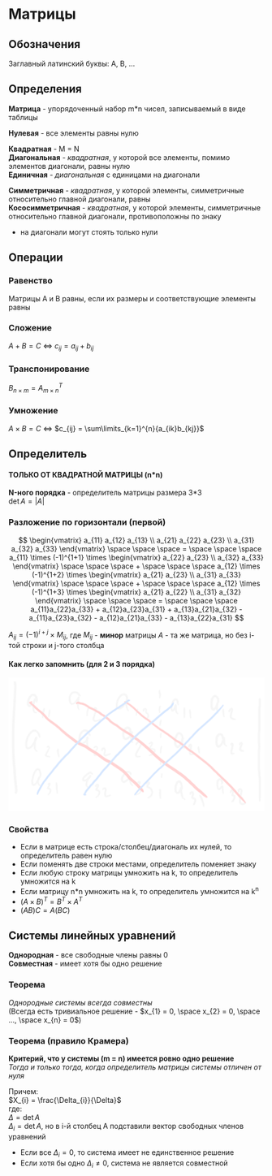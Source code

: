 # Матрицы

## Обозначения

Заглавный латинский буквы: A, B, ...

## Определения

**Матрица** - упорядоченный набор m\*n чисел, записываемый в виде таблицы

**Нулевая** - все элементы равны нулю

**Квадратная** - M = N  
**Диагональная** - *квадратная*, у которой все элементы, помимо элементов диагонали, равны нулю  
**Единичная** - *диагональная* с единицами на диагонали

**Симметричная** - *квадратная*, у которой элементы, симметричные относительно главной диагонали, равны  
**Кососимметричная** - *квадратная*, у которой элементы, симметричные относительно главной диагонали, противоположны по знаку
- на диагонали могут стоять только нули

## Операции

### Равенство
Матрицы A и B равны, если их размеры и соответствующие элементы равны

### Сложение
$A + B = C$ <=> $c_{ij} = a_{ij} + b_{ij}$

### Транспонирование

$B_{n \times m} = {A_{m \times n}}^T$

### Умножение
$A \times B = C$ <=> $c_{ij} = \sum\limits_{k=1}^{n}{a_{ik}b_{kj}}$

## Определитель

#### ТОЛЬКО ОТ КВАДРАТНОЙ МАТРИЦЫ (n\*n)

**N-ного порядка** - определитель матрицы размера 3\*3  
$\det A = |A|$
### Разложение по горизонтали (первой)
$$
\begin{vmatrix}
a_{11} a_{12} a_{13} \\ a_{21} a_{22} a_{23} \\ a_{31} a_{32} a_{33}
\end{vmatrix}
\space \space \space = \space \space \space
a_{11} \times (-1)^{1+1} \times
\begin{vmatrix}
a_{22} a_{23} \\ a_{32} a_{33}
\end{vmatrix}
\space \space \space + \space \space \space
a_{12} \times (-1)^{1+2} \times
\begin{vmatrix}
a_{21} a_{23} \\ a_{31} a_{33}
\end{vmatrix}
\space \space \space + \space \space \space
a_{12} \times (-1)^{1+3} \times
\begin{vmatrix}
a_{21} a_{22} \\ a_{31} a_{32}
\end{vmatrix}
\space \space \space = \space \space \space
a_{11}a_{22}a_{33} + a_{12}a_{23}a_{31} + a_{13}a_{21}a_{32} - a_{11}a_{23}a_{32} - a_{12}a_{21}a_{33} - a_{13}a_{22}a_{31}
$$

$A_{ij} = (-1)^{i+j} \times M_{ij}$, где $M_{ij}$ - **минор** матрицы $A$ - та же матрица, но без i-той строки и j-того столбца

#### Как легко запомнить (для 2 и 3 порядка)
![](attachments/fast_determinant.excalidraw.svg)

### Свойства
- Если в матрице есть строка/столбец/диагональ их нулей, то определитель равен нулю
- Если поменять две строки местами, определитель поменяет знаку
- Если любую строку матрицы умножить на k, то определитель умножится на k
- Если матрицу n\*n умножить на k, то определитель умножится на k<sup>n</sup>
- $(A \times B)^{T}= B^{T} \times A^T$
- $(AB)C = A(BC)$
## Системы линейных уравнений

**Однородная** - все свободные члены равны 0  
**Совместная** - имеет хотя бы одно решение

### Теорема
*Однородные системы всегда совместны*  
(Всегда есть тривиальное решение - $x_{1} = 0, \space x_{2} = 0, \space ..., \space x_{n} = 0$)

### Теорема (правило Крамера)
**Критерий, что у системы (m = n) имеется ровно одно решение**  
*Тогда и только тогда, когда определитель матрицы системы отличен от нуля*

Причем:  
$X_{i} = \frac{\Delta_{i}}{\Delta}$  
где:  
$\Delta = \det A$  
$\Delta_{i}= \det A$, но в i-й столбец A подставили вектор свободных членов уравнений

- Если все $\Delta_{i} = 0$, то система имеет не единственное решение
- Если хотя бы одно $\Delta_{i} \ne 0$, система не является совместной
